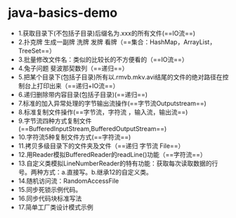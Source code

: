# java-basics-demo
 - 1.获取目录下(不包括子目录)后缀名为.xxx的所有文件(==IO流==)
 - 2.扑克牌 生成一副牌 洗牌 发牌 看牌（==集合：HashMap，ArrayList，TreeSet==）
 - 3.批量修改文件名：类似的比较长的不方便看的（==IO流==）
 - 4.兔子问题 斐波那契数列（==递归==）
 - 5.把某个目录下(包括子目录)所有以.rmvb.mkv.avi结尾的文件的绝对路径在控制台上打印出来（==递归+IO流==）
 - 6.递归删除带内容目录(包括子目录)(==递归==)
 - 7.标准的加入异常处理的字节输出流操作(==字节流Outputstream==)
 - 8.标准复制文件操作(==字节流，字符流 ，输入流，输出流==)
 - 9.字节流四种方式复制文件(==BufferedInputStream,BufferedOutputStream==)
 - 10.字符流5种复制文件方式(==字符流==)
 - 11.拷贝多级目录下的文件夹及文件（==递归 字节流 File==）
 - 12.用Reader模拟BufferedReader的readLine()功能（==字符流==）
 - 13.自定义类模拟LineNumberReader的特有功能：获取每次读取数据的行号。两种方式：a.直接写。b.继承12的自定义类。
 - 14.随机访问流：RandomAccessFile
 - 15.同步死锁示例代码。
 - 16.同步代码块标准写法
 - 17.简单工厂类设计模式示例